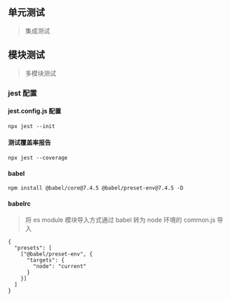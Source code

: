 ## 单元测试

> 集成测试

## 模块测试

> 多模块测试

### jest 配置

#### jest.config.js 配置

`npx jest --init`

#### 测试覆盖率报告

`npx jest --coverage`

#### babel

```babel
npm install @babel/core@7.4.5 @babel/preset-env@7.4.5 -D
```

#### babelrc

> 将 es module 模块导入方式通过 babel 转为 node 环境的 common.js 导入

```babel
{
  "presets": [
    ["@babel/preset-env", {
      "targets": {
        "node": "current"
      }
    }]
  ]
}
```
